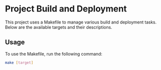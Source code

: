 # Project Build and Deployment

This project uses a Makefile to manage various build and deployment tasks. Below are the available targets and their descriptions.

## Usage

To use the Makefile, run the following command:

```sh
make [target]